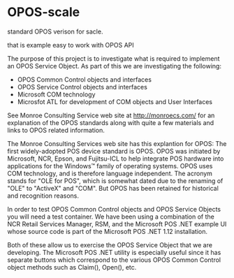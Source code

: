 # OPOS-scale
standard OPOS verison for sacle. 

that is example easy to work with OPOS API


The purpose of this project is to investigate what is required to implement
an OPOS Service Object. As part of this we are investigating the following:
 - OPOS Common Control objects and interfaces
 - OPOS Service Control objects and interfaces
 - Microsoft COM technology
 - Microsfot ATL for development of COM objects and User Interfaces

See Monroe Consulting Service web site at http://monroecs.com/ for an explanation
of the OPOS standards along with quite a few materials and links to OPOS related
information.

The Monroe Consulting Services web site has this explantion for OPOS:
  The first widely-adopted POS device standard is OPOS. OPOS was initiated
  by Microsoft, NCR, Epson, and Fujitsu-ICL to help integrate POS hardware
  into applications for the Windows™ family of operating systems. OPOS uses
  COM technology, and is therefore language independent. The acronym stands
  for "OLE for POS", which is somewhat dated due to the renaming of "OLE" to
  "ActiveX" and "COM". But OPOS has been retained for historical and
  recognition reasons.
  
In order to test OPOS Common Control objects and OPOS Service Objects you will
need a test container. We have been using a combination of the NCR Retail Services
Manager, RSM, and the Microsoft POS .NET example UI whose source code is part
of the Microsoft POS .NET 1.12 installation.

Both of these allow us to exercise the OPOS Service Object that we are developing.
The Microsoft POS .NET utility is especially useful since it has separate buttons
which correspond to the various OPOS Common Control object methods such as Claim(),
Open(), etc.
